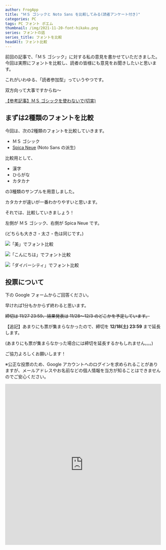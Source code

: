 ```yaml
---
author: FrogApp
title: "ＭＳ ゴシックと Noto Sans を比較してみる(読者アンケート付き)"
categories: PC
tags: PC フォント ポエム
thumbnail: /img/2021-11-20-font-hikaku.png
series: フォントの話
series_title: フォントを比較
headAlt: フォント比較
---
```


前回の記事で、「ＭＳ ゴシック」に対する私の意見を書かせていただきました。今回は実際にフォントを比較し、読者の皆様にも意見をお聞きしたいと思います。

これがいわゆる、「読者参加型」っていうやつです。

双方向って大事ですからね〜

[【参考記事】ＭＳ ゴシックを使わないで(切実)](https://blog.frogapp.net/2021-11/no-msgothic)

## まずは2種類のフォントを比較
今回は、次の2種類のフォントを比較していきます。

- ＭＳ ゴシック
- <a href="https://thepopp.com/fonts/" target="_blank" rel="noopener noreferrer">Spica Neue</a> (Noto Sans の派生)

比較用として、

- 漢字
- ひらがな
- カタカナ

の3種類のサンプルを用意しました。

カタカナが違いが一番わかりやすいと思います。

それでは、比較していきましょう！

左側が ＭＳ ゴシック、右側が Spica Neue です。

(どちらも大きさ・太さ・色は同じです。)

![「美」でフォント比較](https://user-images.githubusercontent.com/75155258/142719523-34b93038-b8b7-4f63-92fe-566e9849edff.png)

![「こんにちは」でフォント比較](https://user-images.githubusercontent.com/75155258/142719528-c4f0df3b-ce88-4153-9416-48c56f3d7958.png)

![「ダイバーシティ」でフォント比較](https://user-images.githubusercontent.com/75155258/142719543-5dfc5208-9af5-4041-8485-0c920a270b55.png)

## 投票について

下の Google フォームからご回答ください。

早ければ1分もかからず終わると思います。

~~締切は 11/27 23:59、結果発表は 11/28〜12/3 のどこかを予定しています。~~

【追記】あまりにも票が集まらなかったので、締切を **12/18(土) 23:59** まで延長します。

(あまりにも票が集まらなかった場合には締切を延長するかもしれません。。。)

ご協力よろしくお願いします！

※公正な投票のため、Google アカウントへのログインを求められることがありますが、メールアドレスやお名前などの個人情報を当方が知ることはできませんのでご安心ください。

<iframe loading="lazy" src="https://docs.google.com/forms/d/e/1FAIpQLSfg51wHAWoayFqPgaLtImxj-EKdtjpYJhF0nmyD7osRtn8Riw/viewform?embedded=true" width="100%" height="520" frameborder="0" marginheight="0" marginwidth="0">読み込んでいます…</iframe>
